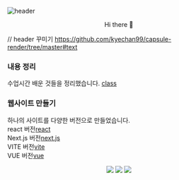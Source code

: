 ![header](https://capsule-render.vercel.app/api?type=transparent&color=0:A8D9CA,100:D6FFE3&height=400&color=timeGradient&text=Dreming%20of%20Developer&desc=green&descSize=40&descAlign=90&descAlignY=70&animation=fadeIn)
<p align='center'> Hi there 👋 </p>

// header 꾸미기 https://github.com/kyechan99/capsule-render/tree/master#text

### 내용 정리
수업시간 배운 것들을 정리했습니다. [class](https://github.com/chfhr22/webs2024)

### 웹사이트 만들기
하나의 사이트를 다양한 버전으로 만들었습니다. <br>
react 버전[react](https://github.com/chfhr22/react-project)<br>
Next.js 버전[next.js](https://github.com/chfhr22/next-project)<br>
VITE 버전[vite](https://github.com/chfhr22/vite-project2023)<br>
VUE 버전[vue](https://github.com/chfhr22/vue-project)


<div align=center>
  <img src="https://img.shields.io/badge/javascript-F7DF1E?style=flat-square&logo=javascript&logoColor=white"/>
  <img src="https://img.shields.io/badge/html5-E34F26?style=flat-square&logo=html5&logoColor=white"/>
  <img src="https://img.shields.io/badge/mysql-4479A1?style=for-the-badge&logo=mysql&logoColor=white"/>
</div>
